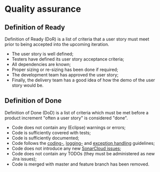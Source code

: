 # Quality assurance

## Definition of Ready

Definition of Ready (DoR) is a list of criteria that a user story must meet prior to being accepted into the upcoming iteration.

* The user story is well defined;
* Testers have defined its user story acceptance criteria;
* All dependencies are known;
* Proper sizing or re-sizing has been done if required;
* The development team has approved the user story;
* Finally, the delivery team has a good idea of how the demo of the user story would be.

## Definition of Done

Definition of Done (DoD) is a list of criteria which must be met before a product increment "often a user story" is considered "done".

* Code does not contain any (Eclipse) warnings or errors;
* Code is sufficiently covered with tests;
* Code is sufficiently documented;
* Code follows the [coding-](coding.md), [logging-](logging.md) and [exception handling](exception-handling.md) guidelines;
* Code does not introduce any new [SonarCloud issues][1];
* Code does not contain any TODOs (they must be administered as new Jira issues);
* Code is merged with master and feature branch has been removed.

[1]: https://sonarcloud.io/organizations/dotwebstack/projects
